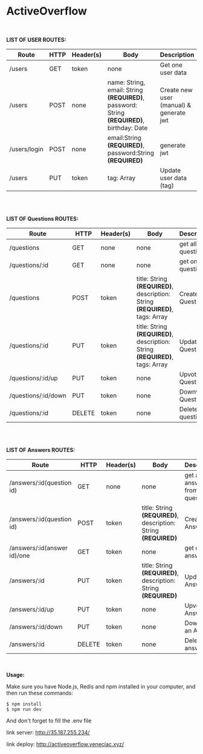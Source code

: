 <h1> ActiveOverflow </h1>
<br>

**LIST OF USER ROUTES:**

Route|HTTP|Header(s)|Body|Description|
|---|---|---|---|---|
|/users|GET|token|none|Get one user data|
|/users|POST|none|name: String, email: String **(REQUIRED)**, password: String **(REQUIRED)**, birthday: Date|Create new user (manual) & generate jwt |
|/users/login|POST|none|email:String **(REQUIRED)**, password:String **(REQUIRED)**|generate jwt |
|/users|PUT|token|tag: Array|Update user data (tag)|

<br>
<br>

**LIST OF Questions ROUTES:**

Route|HTTP|Header(s)|Body|Description|
|---|---|---|---|---|
|/questions|GET|none|none| get all questions|
|/questions/:id|GET|none|none| get one questions|
|/questions|POST|token|title: String **(REQUIRED)**, description: String **(REQUIRED)**, tags: Array | Create new Question|
|/questions/:id|PUT|token|title: String **(REQUIRED)**, description: String **(REQUIRED)**, tags: Array | Update a Question|
|/questions/:id/up|PUT|token| none | Upvote a Question|
|/questions/:id/down|PUT|token| none | Downvote a Question|
|/questions/:id|DELETE|token|none|Delete a questions|

<br>
<br>

**LIST OF Answers ROUTES:**

Route|HTTP|Header(s)|Body|Description|
|---|---|---|---|---|
|/answers/:id(question id)|GET|none|none| get all answers from one question|
|/answers/:id(question id)|POST|token|title: String **(REQUIRED)**, description: String **(REQUIRED)**| Create new Answer|
|/answers/:id(answer id)/one|GET|token|none| get one answer|
|/answers/:id|PUT|token|title: String **(REQUIRED)**, description: String **(REQUIRED)**| Update a Answer|
|/answers/:id/up|PUT|token| none | Upvote an Answer|
|/answers/:id/down|PUT|token| none | Downvote an Answer|
|/answers/:id|DELETE|token|none|Delete a answers|

<br>

**Usage:**

Make sure you have Node.js, Redis and npm installed in your computer, and then run these commands:

```
$ npm install
$ npm run dev
```
And don't forget to fill the .env file 

link server: http://35.187.255.234/

link deploy: http://activeoverflow.veneciac.xyz/